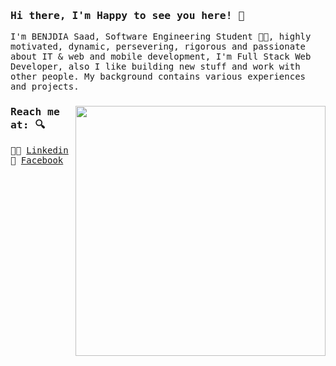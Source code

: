 ### <samp>Hi there, I'm Happy to see you here! 👋 </samp>

<samp>
I'm BENJDIA Saad, Software Engineering Student 👨‍🎓, highly motivated, dynamic, persevering, rigorous and passionate about IT & web and mobile development, I'm Full Stack Web Developer, also I like building new stuff and work with other people. My background contains various experiences and projects.

<p>
 <a href="https://blog.stephenajulu.com/"><img width="400" align='right' src="https://github-readme-stats.vercel.app/api?username=benjdiasaad&show_icons=true&hide_border=true"></a>
</p>

### Reach me at: 🔍

👨‍💼 [Linkedin](https://www.linkedin.com/in/saadbenjdia/)<br>
💬 [Facebook](https://www.facebook.com/profile.php?id=100018258616268)<br>

</smap>
